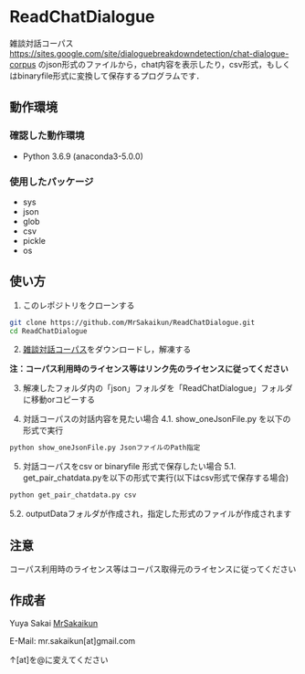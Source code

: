 # ReadChatDialogue

雑談対話コーパス　<https://sites.google.com/site/dialoguebreakdowndetection/chat-dialogue-corpus>
のjson形式のファイルから，chat内容を表示したり，csv形式，もしくはbinaryfile形式に変換して保存するプログラムです．

## 動作環境

### 確認した動作環境
* Python 3.6.9 (anaconda3-5.0.0)

### 使用したパッケージ
* sys
* json
* glob
* csv
* pickle
* os

## 使い方

1. このレポジトリをクローンする
```bash
git clone https://github.com/MrSakaikun/ReadChatDialogue.git
cd ReadChatDialogue
```

2. [雑談対話コーパス](https://sites.google.com/site/dialoguebreakdowndetection/chat-dialogue-corpus)をダウンロードし，解凍する

**注：コーパス利用時のライセンス等はリンク先のライセンスに従ってください**

3. 解凍したフォルダ内の「json」フォルダを「ReadChatDialogue」フォルダに移動orコピーする

4. 対話コーパスの対話内容を見たい場合
  4.1. show_oneJsonFile.py を以下の形式で実行

  ```bash
  python show_oneJsonFile.py JsonファイルのPath指定
  ```

5. 対話コーパスをcsv or binaryfile 形式で保存したい場合
  5.1. get_pair_chatdata.pyを以下の形式で実行(以下はcsv形式で保存する場合)
  ```bash
  python get_pair_chatdata.py csv
  ```
  5.2. outputDataフォルダが作成され，指定した形式のファイルが作成されます

## 注意
コーパス利用時のライセンス等はコーパス取得元のライセンスに従ってください

## 作成者
Yuya Sakai [MrSakaikun](https://github.com/MrSakaikun)

E-Mail:
mr.sakaikun[at]gmail.com

↑[at]を@に変えてください
